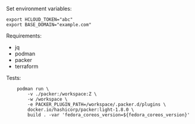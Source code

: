 Set environment variables:
```
export HCLOUD_TOKEN="abc"
export BASE_DOMAIN="example.com"
```

Requirements:
- jq
- podman
- packer
- terraform

Tests:
```
    podman run \
        -v ./packer:/workspace:Z \
        -w /workspace \
        -e PACKER_PLUGIN_PATH=/workspace/.packer.d/plugins \
        docker.io/hashicorp/packer:light-1.8.0 \
        build . -var 'fedora_coreos_version=${fedora_coreos_version}'
```